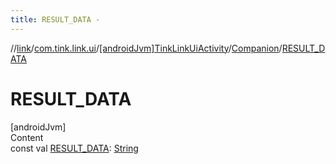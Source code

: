```yaml
---
title: RESULT_DATA -
---
```

//[link](../../../index.md)/[com.tink.link.ui](../../index.md)/[[androidJvm]TinkLinkUiActivity](../index.md)/[Companion](index.md)/[RESULT_DATA](-r-e-s-u-l-t_-d-a-t-a.md)



# RESULT_DATA  
[androidJvm]  
Content  
const val [RESULT_DATA](-r-e-s-u-l-t_-d-a-t-a.md): [String](https://kotlinlang.org/api/latest/jvm/stdlib/kotlin/-string/index.html)  



